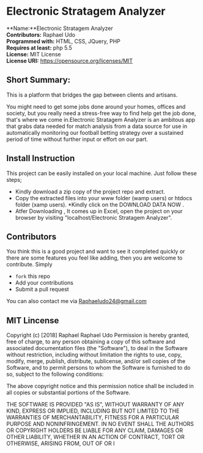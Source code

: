 # Electronic Stratagem Analyzer

**Name:**Electronic Stratagem Analyzer <br>
**Contributors:** Raphael Udo <br>
**Programmed with:** HTML, CSS, JQuery, PHP <br>
**Requires at least:** php 5.5  <br>
**License:** MIT License <br>
**License URI:** https://opensource.org/licenses/MIT <br>

## Short Summary:
This is a platform that bridges the gap between clients and artisans.

You might need to get some jobs done around your homes, offices and society, but you really need a stress-free way to find help get the job done, that's where we come in.Electronic Stratagem Analyzer is an ambitous app that grabs data needed for match analysis from a data source for use in automatically monitoring our football betting strategy over a sustained period of time without further input or effort on our part.

## Install Instruction
This project can be easily installed on your local machine. Just follow these steps;
* Kindly download a zip copy of the project repo and extract.
* Copy the extracted files into your www folder (wamp users) or htdocs folder (xamp users).
*Kindly click on the DOWNLOAD DATA NOW .
* Atfer Downloading , It comes up in Excel, open the project on your browser by visiting "localhost/Electronic Stratagem Analyzer".

## Contributors
You think this is a good project and want to see it completed quickly or there are some features you feel like adding, then you are welcome to contribute.
Simply
* `fork` this repo
* Add your contributions
* Submit a pull request

You can also contact me via Raphaeludo24@gmail.com 

## MIT Lincense

Copyright (c) [2018] Raphael Raphael Udo Permission is hereby granted, free of charge, to any person obtaining a copy
of this software and associated documentation files (the "Software"), to deal
in the Software without restriction, including without limitation the rights
to use, copy, modify, merge, publish, distribute, sublicense, and/or sell
copies of the Software, and to permit persons to whom the Software is
furnished to do so, subject to the following conditions:

The above copyright notice and this permission notice shall be included in all
copies or substantial portions of the Software.

THE SOFTWARE IS PROVIDED "AS IS", WITHOUT WARRANTY OF ANY KIND, EXPRESS OR
IMPLIED, INCLUDING BUT NOT LIMITED TO THE WARRANTIES OF MERCHANTABILITY,
FITNESS FOR A PARTICULAR PURPOSE AND NONINFRINGEMENT. IN NO EVENT SHALL THE
AUTHORS OR COPYRIGHT HOLDERS BE LIABLE FOR ANY CLAIM, DAMAGES OR OTHER
LIABILITY, WHETHER IN AN ACTION OF CONTRACT, TORT OR OTHERWISE, ARISING FROM,
OUT OF OR I
